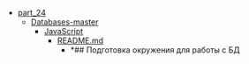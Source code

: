 - <a href = "F:\Node_projects\Node_Way\Education\TSH_video\Timur_Video_Node.js\part_24\cat.part_24\dir.part_24.md">part_24</a>
    - <a href = "F:\Node_projects\Node_Way\Education\TSH_video\Timur_Video_Node.js\part_24\Databases-master\cat.Databases-master\dir.Databases-master.md">Databases-master</a>
        - <a href = "F:\Node_projects\Node_Way\Education\TSH_video\Timur_Video_Node.js\part_24\Databases-master\JavaScript\cat.JavaScript\dir.JavaScript.md">JavaScript</a>
            - <a href = "F:\Node_projects\Node_Way\Education\TSH_video\Timur_Video_Node.js\part_24\Databases-master\JavaScript\README.md">README.md</a>
                - *## Подготовка окружения для работы с БД
        
    
